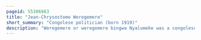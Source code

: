 ```yaml
---
pageid: 55306963
title: "Jean-Chrysostome Weregemere"
short_summary: "Congolese politician (born 1919)"
description: "Weregemere or weregemere bingwa Nyalumeke was a congolese Politician who led a Faction of the Centre Du Regroupement Africain. From august 1961 until July 1962 he served as Minister of Agriculture in the congolese Government and then as Minister of Justice until December 1962. Weregemere later held prominent Positions in the Parastatals and sat on the central Committee of the Mouvement Populaire de la Rvolution from 1980 until 1985."
---
```

